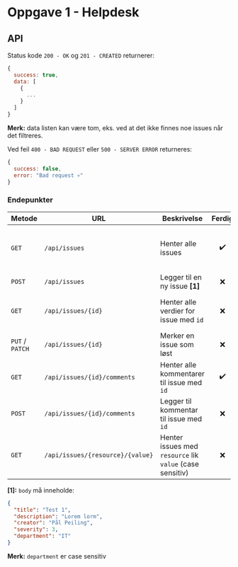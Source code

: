 # Oppgave 1 - Helpdesk

## API

Status kode `200 - OK` og `201 - CREATED` returnerer:

```JavaScript
{
  success: true,
  data: [
    {
      ...
    }
  ]
}
```

**Merk:** data listen kan være tom, eks. ved at det ikke finnes noe issues når det filtreres.

Ved feil `400 - BAD REQUEST` eller `500 - SERVER ERROR` returneres:

```JavaScript
{
  success: false,
  error: "Bad request 💀"
}
```

### Endepunkter

| Metode          | URL                              | Beskrivelse                                              | Ferdig | Merknad                                            |
| --------------- | -------------------------------- | -------------------------------------------------------- | :----: | -------------------------------------------------- |
| `GET`           | `/api/issues`                    | Henter alle issues                                       |   ✔️   | Bør også hente antall kommentarer og avdelingsnavn |
| `POST`          | `/api/issues`                    | Legger til en ny issue **[1]**                           |   ❌   | Mangler inputvalidering                            |
| `GET`           | `/api/issues/{id}`               | Henter alle verdier for issue med `id`                   |   ❌   | Returnerer bare issue - må joine tabeller          |
| `PUT` / `PATCH` | `/api/issues/{id}`               | Merker en issue som løst                                 |   ❌   | Ikke implementert                                  |
| `GET`           | `/api/issues/{id}/comments`      | Henter alle kommentarer til issue med `id`               |   ✔️   | Virker ok - endre på objektet?                     |
| `POST`          | `/api/issues/{id}/comments`      | Legger til kommentar til issue med `id`                  |   ❌   | Mangler inputvalidering                            |
| `GET`           | `/api/issues/{resource}/{value}` | Henter issues med `resource` lik `value` (case sensitiv) |   ❌   | Returnerer alle når value ikke finnes              |

**[1]:** `body` må inneholde:

```JSON
{
  "title": "Test 1",
  "description": "Lorem lorm",
  "creator": "Pål Peiling",
  "severity": 3,
  "department": "IT"
}
```

**Merk:** `department` er case sensitiv
